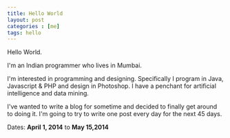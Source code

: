 ```yaml
---
title: Hello World
layout: post
categories : [me]
tags: hello 
---
```



Hello World.

I'm an Indian programmer who lives in Mumbai. 

I'm interested in programming and designing. Specifically I program in  Java, Javascript & PHP and design in Photoshop. I have a penchant for artificial intelligence and data mining.

I've wanted to write a blog for sometime and decided to finally get around to doing it. I'm going to try to write one post every day for the next 45 days. 

Dates: **April 1, 2014** to **May 15,2014**